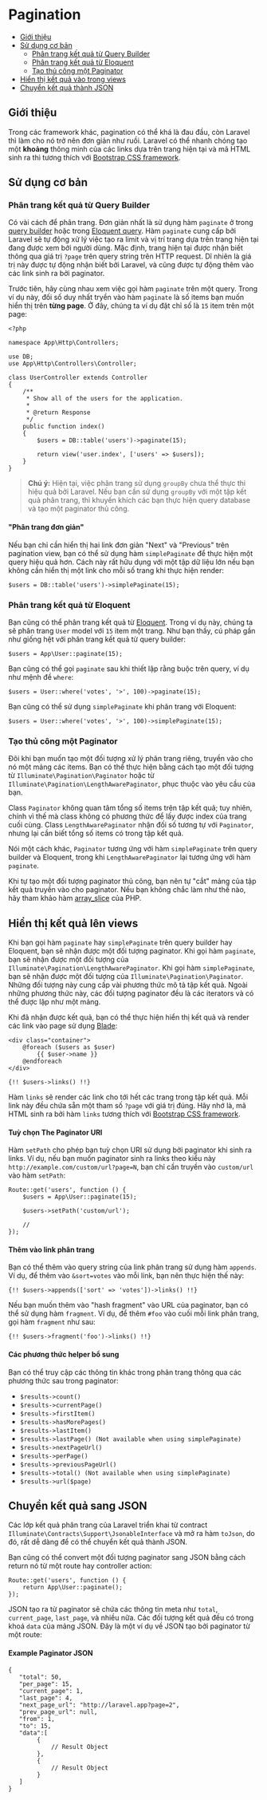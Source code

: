 # Pagination

- [Giới thiệu](#introduction)
- [Sử dụng cơ bản](#basic-usage)
    - [Phân trang kết quả từ Query Builder](#paginating-query-builder-results)
    - [Phân trang kết quả từ Eloquent](#paginating-eloquent-results)
    - [Tạo thủ công một Paginator](#manually-creating-a-paginator)
- [Hiển thị kết quả vào trong views](#displaying-results-in-a-view)
- [Chuyển kết quả thành JSON](#converting-results-to-json)

<a name="introduction"></a>
## Giới thiệu

Trong các framework khác, pagination có thể khá là đau đầu, còn Laravel thì làm cho nó trở nên đơn giản như ruồi. Laravel có thể nhanh chóng tạo một **khoảng** thông minh của các links dựa trên trang hiện tại và mã HTML sinh ra thì tương thích với [Bootstrap CSS framework](http://getbootstrap.com/).

<a name="basic-usage"></a>
## Sử dụng cơ bản

<a name="paginating-query-builder-results"></a>
### Phân trang kết quả từ Query Builder

Có vài cách để phân trang. Đơn giản nhất là sử dụng hàm `paginate` ở trong [query builder](/docs/{{version}}/queries) hoặc trong [Eloquent query](/docs/{{version}}/eloquent). Hàm `paginate` cung cấp bởi Laravel sẽ tự động xử lý việc tạo ra limit và vị trí trang dựa trên trang hiện tại đang được xem bởi người dùng. Mặc định, trang hiện tại được nhận biết thông qua giá trị `?page` trên query string trên HTTP request. Dĩ nhiên là giá trị này được tự động nhận biết bởi Laravel, và cũng được tự động thêm vào các link sinh ra bởi paginator.

Trước tiên, hãy cùng nhau xem việc gọi hàm `paginate` trên một query. Trong ví dụ này, đối số duy nhất tryền vào hàm `paginate` là số items bạn muốn hiển thị trên **từng page**. Ở đây, chúng ta ví dụ đặt chỉ số là `15` item trên một page:

    <?php

    namespace App\Http\Controllers;

    use DB;
    use App\Http\Controllers\Controller;

    class UserController extends Controller
    {
        /**
         * Show all of the users for the application.
         *
         * @return Response
         */
        public function index()
        {
            $users = DB::table('users')->paginate(15);

            return view('user.index', ['users' => $users]);
        }
    }

> **Chú ý:** Hiện tại, việc phân trang sử dụng `groupBy` chưa thể thực thi hiệu quả bởi Laravel. Nếu bạn cần sử dụng `groupBy` với một tập kết quả phân trang, thì khuyến khích các bạn thực hiện query database và tạo một paginator thủ công.

#### "Phân trang đơn giản"

Nếu bạn chỉ cần hiển thị hai link đơn giản "Next" và "Previous" trên pagination view, bạn có thể sử dụng hàm `simplePaginate` để thực hiện một query hiệu quả hơn. Cách này rất hữu dụng với một tập dữ liệu lớn nếu bạn không cần hiển thị một link cho mỗi số trang khi thực hiện render:

    $users = DB::table('users')->simplePaginate(15);

<a name="paginating-eloquent-results"></a>
### Phân trang kết quả từ Eloquent

Bạn cũng có thể phân trang kết quả từ [Eloquent](/docs/{{version}}/eloquent). Trong ví dụ này, chúng ta sẽ phân trang `User` model với `15` item một trang. Như bạn thấy, cú pháp gần như giống hệt với phân trang kết quả từ query builder:

    $users = App\User::paginate(15);

Bạn cũng có thể gọi `paginate` sau khi thiết lập rằng buộc trên query, ví dụ như mệnh đề `where`:

    $users = User::where('votes', '>', 100)->paginate(15);

Bạn cũng có thể sử dụng `simplePaginate` khi phân trang với Eloquent:

    $users = User::where('votes', '>', 100)->simplePaginate(15);

<a name="manually-creating-a-paginator"></a>
### Tạo thủ công một Paginator

Đôi khi bạn muốn tạo một đối tượng xử lý phân trang riêng, truyền vào cho nó một mảng các items. Bạn có thể thực hiện bằng cách tạo một đối tượng từ `Illuminate\Pagination\Paginator` hoặc từ `Illuminate\Pagination\LengthAwarePaginator`, phục thuộc vào yêu cầu của bạn.

Class `Paginator` không quan tâm tổng số items trên tập kết quả; tuy nhiên, chính vì thế mà class không có phương thức để lấy được index của trang cuối cùng. Class `LengthAwarePaginator` nhận đối số tương tự với `Paginator`, nhưng lại cần biết tổng số items có trong tập kết quả.

Nói một cách khác, `Paginator` tương ứng với hàm `simplePaginate` trên query builder và Eloquent, trong khi `LengthAwarePaginator` lại tương ứng với hàm `paginate`.

Khi tự tạo một đối tượng paginator thủ công, bạn nên tự "cắt" mảng của tập kết quả truyền vào cho paginator. Nếu bạn không chắc làm như thế nào, hãy tham khảo hàm [array_slice](http://php.net/manual/en/function.array-slice.php) của PHP.

<a name="displaying-results-in-a-view"></a>
## Hiển thị kết quả lên views

Khi bạn gọi hàm `paginate` hay `simplePaginate` trên query builder hay Eloquent, bạn sẽ nhận được một đối tượng paginator. Khi gọi hàm `paginate`, bạn sẽ nhận được một đối tượng của `Illuminate\Pagination\LengthAwarePaginator`. Khi gọi hàm `simplePaginate`, bạn sẽ nhận được một đối tượng của `Illuminate\Pagination\Paginator`. Những đối tượng này cung cấp vài phương thức mô tả tập kết quả. Ngoài những phương thức này, các đối tượng paginator đều là các iterators và có thể được lặp như một mảng.

Khi đã nhận được kết quả, bạn có thể thực hiện hiển thị kết quả và render các link vào page sử dụng [Blade](/docs/{{version}}/blade):

    <div class="container">
        @foreach ($users as $user)
            {{ $user->name }}
        @endforeach
    </div>

    {!! $users->links() !!}

Hàm `links` sẽ render các link cho tới hết các trang trong tập kết quả. Mỗi link này đều chứa sẵn một tham số `?page` với giá trị đúng. Hãy nhớ là, mã HTML sinh ra bởi hàm `links` tương thích với [Bootstrap CSS framework](https://getbootstrap.com).

#### Tuỳ chọn The Paginator URI

Hàm `setPath` cho phép bạn tuỳ chọn URI sử dụng bởi paginator khi sinh ra links. Ví dụ, nếu bạn muốn paginator sinh ra links theo kiểu này `http://example.com/custom/url?page=N`, bạn chỉ cần truyền vào `custom/url` vào hàm `setPath`:

    Route::get('users', function () {
        $users = App\User::paginate(15);

        $users->setPath('custom/url');

        //
    });

#### Thêm vào link phân trang

Bạn có thể thêm vào query string của link phân trang sử dụng hàm `appends`. Ví dụ, để thêm vào `&sort=votes` vào mỗi link, bạn nên thực hiện thế này:

    {!! $users->appends(['sort' => 'votes'])->links() !!}

Nếu bạn muốn thêm vào "hash fragment" vào URL của paginator, bạn có thể sử dụng hàm `fragment`. Ví dụ, để thêm `#foo` vào cuối mỗi link phân trang, gọi hàm `fragment` như sau:

    {!! $users->fragment('foo')->links() !!}

#### Các phương thức helper bổ sung

Bạn có thể truy cập các thông tin khác trong phân trang thông qua các phương thức sau trong paginator:

- `$results->count()`
- `$results->currentPage()`
- `$results->firstItem()`
- `$results->hasMorePages()`
- `$results->lastItem()`
- `$results->lastPage() (Not available when using simplePaginate)`
- `$results->nextPageUrl()`
- `$results->perPage()`
- `$results->previousPageUrl()`
- `$results->total() (Not available when using simplePaginate)`
- `$results->url($page)`

<a name="converting-results-to-json"></a>
## Chuyển kết quả sang JSON

Các lớp kết quả phân trang của Laravel triển khai từ contract `Illuminate\Contracts\Support\JsonableInterface` và mở ra hàm `toJson`, do đó, rất dễ dàng để có thể chuyển kết quả thành JSON.

Bạn cũng có thể convert một đối tượng paginator sang JSON bằng cách return nó từ một route hay controller action:

    Route::get('users', function () {
        return App\User::paginate();
    });

JSON tạo ra từ paginator sẽ chứa các thông tin meta như `total`, `current_page`, `last_page`, và nhiều nữa. Các đối tượng kết quả đều có trong khoá `data` của mảng JSON. Đây là một ví dụ về JSON tạo bởi paginator từ một route:

#### Example Paginator JSON

    {
       "total": 50,
       "per_page": 15,
       "current_page": 1,
       "last_page": 4,
       "next_page_url": "http://laravel.app?page=2",
       "prev_page_url": null,
       "from": 1,
       "to": 15,
       "data":[
            {
                // Result Object
            },
            {
                // Result Object
            }
       ]
    }
